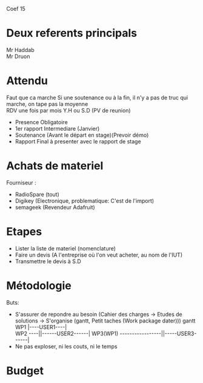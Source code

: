 Coef 15 
# Deux referents principals 
Mr Haddab  
Mr Druon  
# Attendu 
Faut que ca marche 
Si une soutenance ou à la fin, il n'y a pas de truc qui marche, on tape pas la moyenne   
RDV une fois par mois Y.H ou S.D (PV de reunion)  
- Presence Obligatoire  
- 1er rapport Intermediare (Janvier)  
- Soutenance (Avant le départ en stage)(Prevoir démo)  
- Rapport Final à presenter avec le rapport de stage  
# Achats de materiel 
Fourniseur :  
- RadioSpare (tout)
- Digikey (Electronique, problematique: C'est de l'import)
- semageek (Revendeur Adafruit)
# Etapes 
- Lister la liste de materiel (nomenclature)
- Faire un devis (A l'entreprise où l'on veut acheter, au nom de l'IUT)
- Transmettre le devis à S.D

# Métodologie 
Buts:  
- S'assurer de repondre au besoin (Cahier des charges -> Etudes de solutions -> S'organise (gantt, Petit taches (Work package dater)))
gantt  
WP1 |----USER1----|  
WP2 ----||------USER2------|
WP3(WP1) -----------------||-----USER3------|
- Ne pas exploser, ni les couts, ni le temps 
# Budget


